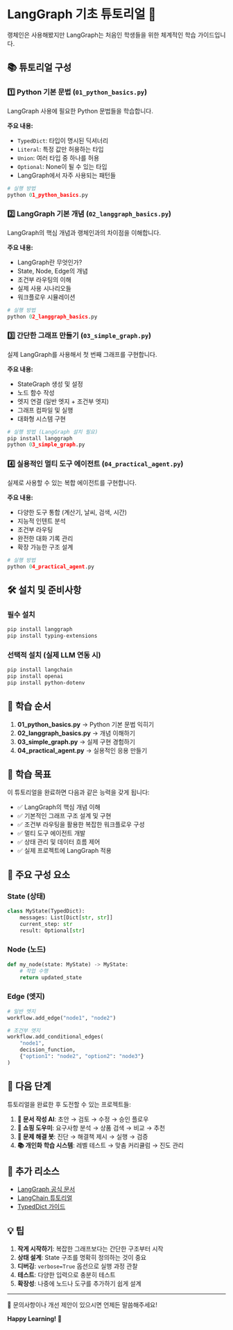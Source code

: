 # LangGraph 기초 튜토리얼 🚀

랭체인은 사용해봤지만 LangGraph는 처음인 학생들을 위한 체계적인 학습 가이드입니다.

## 📚 튜토리얼 구성

### 1️⃣ Python 기본 문법 (`01_python_basics.py`)
LangGraph 사용에 필요한 Python 문법들을 학습합니다.

**주요 내용:**
- `TypedDict`: 타입이 명시된 딕셔너리
- `Literal`: 특정 값만 허용하는 타입
- `Union`: 여러 타입 중 하나를 허용
- `Optional`: None이 될 수 있는 타입
- LangGraph에서 자주 사용되는 패턴들

```python
# 실행 방법
python 01_python_basics.py
```

### 2️⃣ LangGraph 기본 개념 (`02_langgraph_basics.py`)
LangGraph의 핵심 개념과 랭체인과의 차이점을 이해합니다.

**주요 내용:**
- LangGraph란 무엇인가?
- State, Node, Edge의 개념
- 조건부 라우팅의 이해
- 실제 사용 시나리오들
- 워크플로우 시뮬레이션

```python
# 실행 방법
python 02_langgraph_basics.py
```

### 3️⃣ 간단한 그래프 만들기 (`03_simple_graph.py`)
실제 LangGraph를 사용해서 첫 번째 그래프를 구현합니다.

**주요 내용:**
- StateGraph 생성 및 설정
- 노드 함수 작성
- 엣지 연결 (일반 엣지 + 조건부 엣지)
- 그래프 컴파일 및 실행
- 대화형 시스템 구현

```python
# 실행 방법 (LangGraph 설치 필요)
pip install langgraph
python 03_simple_graph.py
```

### 4️⃣ 실용적인 멀티 도구 에이전트 (`04_practical_agent.py`)
실제로 사용할 수 있는 복합 에이전트를 구현합니다.

**주요 내용:**
- 다양한 도구 통합 (계산기, 날씨, 검색, 시간)
- 지능적 인텐트 분석
- 조건부 라우팅
- 완전한 대화 기록 관리
- 확장 가능한 구조 설계

```python
# 실행 방법
python 04_practical_agent.py
```

## 🛠️ 설치 및 준비사항

### 필수 설치
```bash
pip install langgraph
pip install typing-extensions
```

### 선택적 설치 (실제 LLM 연동 시)
```bash
pip install langchain
pip install openai
pip install python-dotenv
```

## 📖 학습 순서

1. **01_python_basics.py** → Python 기본 문법 익히기
2. **02_langgraph_basics.py** → 개념 이해하기
3. **03_simple_graph.py** → 실제 구현 경험하기
4. **04_practical_agent.py** → 실용적인 응용 만들기

## 🎯 학습 목표

이 튜토리얼을 완료하면 다음과 같은 능력을 갖게 됩니다:

- ✅ LangGraph의 핵심 개념 이해
- ✅ 기본적인 그래프 구조 설계 및 구현
- ✅ 조건부 라우팅을 활용한 복잡한 워크플로우 구성
- ✅ 멀티 도구 에이전트 개발
- ✅ 상태 관리 및 데이터 흐름 제어
- ✅ 실제 프로젝트에 LangGraph 적용

## 🔧 주요 구성 요소

### State (상태)
```python
class MyState(TypedDict):
    messages: List[Dict[str, str]]
    current_step: str
    result: Optional[str]
```

### Node (노드)
```python
def my_node(state: MyState) -> MyState:
    # 작업 수행
    return updated_state
```

### Edge (엣지)
```python
# 일반 엣지
workflow.add_edge("node1", "node2")

# 조건부 엣지
workflow.add_conditional_edges(
    "node1",
    decision_function,
    {"option1": "node2", "option2": "node3"}
)
```

## 🚀 다음 단계

튜토리얼을 완료한 후 도전할 수 있는 프로젝트들:

1. **📝 문서 작성 AI**: 초안 → 검토 → 수정 → 승인 플로우
2. **🛒 쇼핑 도우미**: 요구사항 분석 → 상품 검색 → 비교 → 추천
3. **🔧 문제 해결 봇**: 진단 → 해결책 제시 → 실행 → 검증
4. **📚 개인화 학습 시스템**: 레벨 테스트 → 맞춤 커리큘럼 → 진도 관리

## 🤝 추가 리소스

- [LangGraph 공식 문서](https://langchain-ai.github.io/langgraph/)
- [LangChain 튜토리얼](https://python.langchain.com/docs/get_started/introduction)
- [TypedDict 가이드](https://docs.python.org/3/library/typing.html#typing.TypedDict)

## 💡 팁

1. **작게 시작하기**: 복잡한 그래프보다는 간단한 구조부터 시작
2. **상태 설계**: State 구조를 명확히 정의하는 것이 중요
3. **디버깅**: `verbose=True` 옵션으로 실행 과정 관찰
4. **테스트**: 다양한 입력으로 충분히 테스트
5. **확장성**: 나중에 노드나 도구를 추가하기 쉽게 설계

---

📧 문의사항이나 개선 제안이 있으시면 언제든 말씀해주세요!

**Happy Learning! 🎉**
